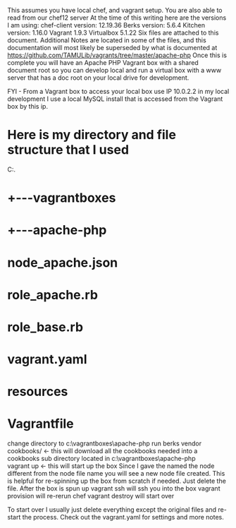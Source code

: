 This assumes you have local chef, and vagrant setup.
You are also able to read from our chef12 server
At the time of this writing here are the versions I am using:
chef-client version: 12.19.36
Berks version: 5.6.4
Kitchen version: 1.16.0
Vagrant 1.9.3
Virtualbox 5.1.22
Six files are attached to this document.
Additional Notes are located in some of the files, and this documentation will most likely be superseded by what is documented at https://github.com/TAMULib/vagrants/tree/master/apache-php
Once this is complete you will have an Apache PHP Vagrant box with a shared document root so you can develop local and run a virtual box with a www server that has a doc root on your local drive for development.  

FYI - From a Vagrant box to access your local box use IP 10.0.2.2 in my local development I use a local MySQL install that is accessed from the Vagrant box by this ip.

# Here is my directory and file structure that I used
C:.
# +---vagrantboxes
#           +---apache-php
#                              node_apache.json
#                              role_apache.rb
#                              role_base.rb
#                              vagrant.yaml
#                              resources
#                              Vagrantfile

change directory to c:\vagrantboxes\apache-php
run berks vendor cookbooks/ <- this will download all the cookbooks needed into a cookbooks sub directory located in c:\vagrantboxes\apache-php\
vagrant up <- this will start up the box
Since I gave the named the node different from the node file name you will see a new node file created.  This is helpful for re-spinning up the box from scratch if needed.  Just delete the file.
After the box is spun up
vagrant ssh will ssh you into the box
vagrant provision will re-rerun chef
vagrant destroy will start over


To start over I usually just delete everything except the original files and re-start the process. 
Check out the vagrant.yaml for settings and more notes.
